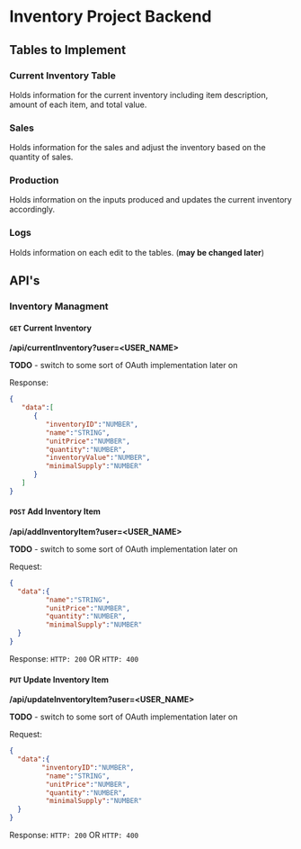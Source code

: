 # Inventory Project Backend

## Tables to Implement

### Current Inventory Table

Holds information for the current inventory including item description, 
amount of each item, and total value.

### Sales

Holds information for the sales and adjust the inventory based on the
quantity of sales.

### Production

Holds information on the inputs produced and updates the current 
inventory accordingly.

### Logs
Holds information on each edit to the tables. (**may be changed later**)

## API's

### Inventory Managment

#### `GET` Current Inventory
**/api/currentInventory?user=<USER_NAME>**

**TODO** - switch to some sort of OAuth implementation later on

Response:

```json
{
   "data":[
      {
         "inventoryID":"NUMBER",
         "name":"STRING",
         "unitPrice":"NUMBER",
         "quantity":"NUMBER",
         "inventoryValue":"NUMBER",
         "minimalSupply":"NUMBER"
      }
   ]
}
```

#### `POST` Add Inventory Item
**/api/addInventoryItem?user=<USER_NAME>**

**TODO** - switch to some sort of OAuth implementation later on

Request:
```json
{
  "data":{
         "name":"STRING",
         "unitPrice":"NUMBER",
         "quantity":"NUMBER",
         "minimalSupply":"NUMBER"
  }
}
```

Response:
`HTTP: 200` OR `HTTP: 400`

#### `PUT` Update Inventory Item
**/api/updateInventoryItem?user=<USER_NAME>**

**TODO** - switch to some sort of OAuth implementation later on

Request:
```json
{
  "data":{
        "inventoryID":"NUMBER",
         "name":"STRING",
         "unitPrice":"NUMBER",
         "quantity":"NUMBER",
         "minimalSupply":"NUMBER"
  }
}
```

Response:
`HTTP: 200` OR `HTTP: 400`
